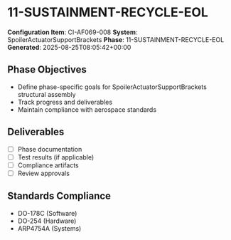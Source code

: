 # 11-SUSTAINMENT-RECYCLE-EOL

**Configuration Item**: CI-AF069-008
**System**: SpoilerActuatorSupportBrackets
**Phase**: 11-SUSTAINMENT-RECYCLE-EOL
**Generated**: 2025-08-25T08:05:42+00:00

## Phase Objectives
- Define phase-specific goals for SpoilerActuatorSupportBrackets structural assembly
- Track progress and deliverables
- Maintain compliance with aerospace standards

## Deliverables
- [ ] Phase documentation
- [ ] Test results (if applicable)
- [ ] Compliance artifacts
- [ ] Review approvals

## Standards Compliance
- DO-178C (Software)
- DO-254 (Hardware)
- ARP4754A (Systems)

